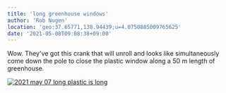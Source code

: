 ```yaml
---
title: 'long greenhouse windows'
author: 'Rob Nugen'
location: 'geo:37.65771,138.94439;u=4.0750885009765625'
date: '2021-05-08T09:08:38+09:00'
---
```



Wow. They've got this crank that will unroll and looks like simultaneously come down the pole to close the plastic window along a 50 m length of greenhouse.

[![2021 may 07 long plastic is long](//b.robnugen.com/quests/walk-to-niigata/2021/en_route/day-23/thumbs/2021_may_07_long_plastic_is_long.jpeg)](//b.robnugen.com/quests/walk-to-niigata/2021/en_route/day-23/2021_may_07_long_plastic_is_long.jpeg)          
